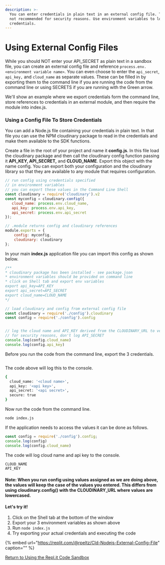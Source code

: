 ```yaml
---
description: >-
  You can enter credentials in plain text in an external config file. This is 
  not recommended for security reasons. Use environment variables to load
  credentials.
---
```


# Using External Config Files

While you should NOT enter your API\_SECRET as plain text in a sandbox file, you can create an external config file and reference `process.env.<environment variable name>`. You can even choose to enter the `api_secret`, `api_key,` and `cloud_name` as separate values. These can be filled in by exporting them to the command line if you are running the code from the command line or using SECRETS if you are running with the Green arrow.

We'll show an example where we export credentials form the command line, store references to credentials in an external module, and then require the module into index.js.

### Using a Config File To Store Credentials

You can add a Node.js file containing your credentials in plain text.  In that file you can use the NPM cloudinary package to read in the credentials and make them available to the SDK functions.  

Create a file  in the root of your project and name it **config.js**. In this file load the cloudinary package and then call the cloudinary config function passing it **API\_KEY, API\_SECRET,** and **CLOUD\_NAME**. Export this object with the name config. You can export both your configuration and the cloudinary library so that they are available to any module that requires configuration.

```javascript
// run config using credentials specified 
// in environment variables
// you can export these values in the Command Line Shell
const cloudinary = require('cloudinary').v2
const myconfig = cloudinary.config({
   cloud_name: process.env.cloud_name,
   api_key: process.env.api_key,
   api_secret: process.env.api_secret
});

// .module returns config and cloudinary references
module.exports = {
    config: myconfig,
    cloudinary: cloudinary
};
```

In your main **index.js** application file you can import this config as shown below.

```javascript
/** 
* cloudinary package has been installed - see package.json
* environment variables should be provided on command line
* click on Shell tab and export env variables 
export api_key=API_KEY
export api_secret=API_SECRET
export cloud_name=CLOUD_NAME
*/

// load cloudinary and config from external config file
const cloudinary = require('./config').cloudinary
const config = require('./config').config


// log the cloud name and API_KEY derived from the CLOUDINARY_URL to verify cloud location
// for security reasons, don't log API_SECRET
console.log(config.cloud_name)
console.log(config.api_key)

```

Before you run the code from the command line, export the 3 credentials.

```bash


```

The code above will log this to the console.

```bash
{
  cloud_name: '<cloud name>',
  api_key: '<api key>',
  api_secret: '<api secret>',
  secure: true
}
```

Now run the code from the command line.

```bash
node index.js
```

If the application needs to access the values it can be done  as follows.

```javascript
const config = require('./config').config;
console.log(config)
console.log(config.cloud_name)

```

The code will log cloud name and api key to the console.

```bash
CLOUD_NAME
API_KEY
```

#### Note: When you run config using values assigned as we are doing above, the values will keep the case of the values you entered.  This differs from using cloudinary.config\(\) with the CLOUDINARY\_URL where values are lowercased.

#### Let's try it!

1. Click on the Shell tab at the bottom of the window
2. Export your 3 environment variables as shown above
3. Run `node index.js` 
4. Try exporting your actual credentials and executing the code

{% embed url="https://replit.com/@rpeltz/Cld-Nodejs-External-Config-File" caption="" %}

 [Return to Using the Repl.it Code Sandbox](using-external-config-files.md)



